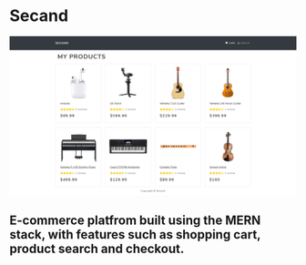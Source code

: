 # Secand

![screenshot](./screenshots/screenshot.png)

## E-commerce platfrom built using the MERN stack, with features such as shopping cart, product search and checkout.
